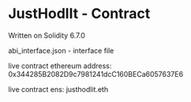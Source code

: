 # JustHodlIt - Contract
Written on Solidity 6.7.0

abi_interface.json - interface file

live contract ethereum address: 0x344285B2082D9c7981241dcC160BECa6057637E6

live contract ens: justhodlit.eth

